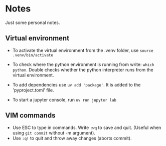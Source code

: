 # Notes
Just some personal notes.

## Virtual environment

- To activate the virtual environment from the .venv folder, use `source .venv/bin/activate`

- To check where the python environment is running from write: `which python`. Double checks whether the python interpreter runs from the virtual environment.

- To add dependencies use `uv add 'package'`. It is added to the 'pyproject.toml' file.

- To start a jupyter console, run `uv run jupyter lab`

## VIM commands
- Use ESC to type in commands. Write `:wq` to save and quit. (Useful when using `git commit` without -m argument).
- Use `:q!` to quit and throw away changes (aborts commit).

